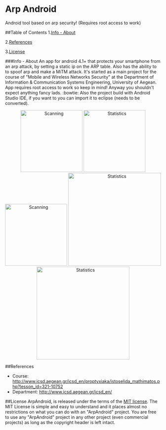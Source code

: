 # Arp Android
Android tool based on arp security! (Requires root access to work)

##Table of Contents
1.[Info - About](https://github.com/Rambou/ArpAndroid#info---about)

2.[References](https://github.com/Rambou/ArpAndroid#references)

3.[License](https://github.com/Rambou/ArpAndroid#license)

###Info - About
An app for android 4.1+ that protects your smartphone from an arp attack, by setting a static ip on the ARP table. Also has the ability to to spoof arp and make a MiTM attack. It's started as a main project for the course of "Mobile and Wireless Networks Security" at the Department of Information & Communication Systems Engineering, University of Aegean. App requires root access to work so keep in mind! Anyway you shouldn't expect anything fancy lads. :bowtie: Also the project build with Android Studio IDE, if you want to you can import it to eclipse (needs to be converted).

<p align="center">
<img src="https://cloud.githubusercontent.com/assets/4427553/7999496/e3eea8c0-0b54-11e5-8754-5e9095400392.png" alt="Scanning" width="200"/>
<img src="https://cloud.githubusercontent.com/assets/4427553/7999497/e40e7bf0-0b54-11e5-9d59-2af2aa68f7da.png" alt="Statistics" width="200"/>
<img src="https://cloud.githubusercontent.com/assets/4427553/7999498/e423fb88-0b54-11e5-963a-defc8b5ab6ba.png" alt="Scanning" width="200"/>
<img src="https://cloud.githubusercontent.com/assets/4427553/8019852/16819c44-0c6c-11e5-8ade-d49ad00d00b3.png" alt="Statistics" width="300"/>
<img src="https://cloud.githubusercontent.com/assets/4427553/8019807/0ce398b0-0c6a-11e5-9d4d-2686da36de9d.png" alt="Statistics" width="300"/>
</p>

##References
* Course: http://www.icsd.aegean.gr/icsd_en/proptyxiaka/istoselida_mathimatos.php?lesson_id=321-10752
* Department: http://www.icsd.aegean.gr/icsd_en/

##License
ArpAndroid, is released under the terms of the [MIT license](http://en.wikipedia.org/wiki/MIT_License).
The MIT License is simple and easy to understand and it places almost no restrictions on what you can do with an "ArpAndroid" project. You are free to use any "ArpAndroid" project in any other project (even commercial projects) as long as the copyright header is left intact.
